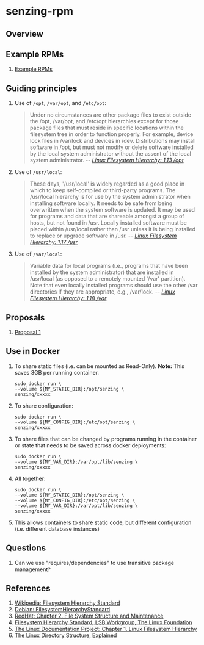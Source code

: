 # senzing-rpm

## Overview

## Example RPMs

1. [Example RPMs](docs/example-rpms)

## Guiding principles

1. Use of `/opt`, `/var/opt`, and `/etc/opt`:
    > Under no circumstances are other package files to exist outside the /opt, /var/opt, and /etc/opt hierarchies except for those package files that must reside in specific locations within the filesystem tree in order to function properly. For example, device lock files in /var/lock and devices in /dev. Distributions may install software in /opt, but must not modify or delete software installed by the local system administrator without the assent of the local system administrator.
    > -- *[Linux Filesystem Hierarchy: 1.13 /opt](https://www.tldp.org/LDP/Linux-Filesystem-Hierarchy/html/opt.html)*
1. Use of `/usr/local`:
    > These days, '/usr/local' is widely regarded as a good place in which to keep self-compiled or third-party programs. The /usr/local hierarchy is for use by the system administrator when installing software locally. It needs to be safe from being overwritten when the system software is updated. It may be used for programs and data that are shareable amongst a group of hosts, but not found in /usr. Locally installed software must be placed within /usr/local rather than /usr unless it is being installed to replace or upgrade software in /usr.
    > -- *[Linux Filesystem Hierarchy:  1.17 /usr](https://www.tldp.org/LDP/Linux-Filesystem-Hierarchy/html/usr.html)*
1. Use of `/var/local`:
    > Variable data for local programs (i.e., programs that have been installed by the system administrator) that are installed in /usr/local (as opposed to a remotely mounted '/var' partition). Note that even locally installed programs should use the other /var directories if they are appropriate, e.g., /var/lock.
    > -- *[Linux Filesystem Hierarchy:  1.18 /var](https://www.tldp.org/LDP/Linux-Filesystem-Hierarchy/html/var.html)*

## Proposals

1. [Proposal 1](docs/proposal-1)

## Use in Docker

1. To share static files (i.e. can be mounted as Read-Only).
   **Note:** This saves 3GB per running container. 

    ```console
    sudo docker run \
    --volume ${MY_STATIC_DIR}:/opt/senzing \
    senzing/xxxxx    
    ```

1. To share configuration:

    ```console
    sudo docker run \
    --volume ${MY_CONFIG_DIR}:/etc/opt/senzing \
    senzing/xxxxx    
    ```

1. To share files that can be changed by programs running in the container
   or state that needs to be saved across docker deployments:

    ```console
    sudo docker run \
    --volume ${MY_VAR_DIR}:/var/opt/lib/senzing \
    senzing/xxxxx    
    ```

1. All together:

    ```console
    sudo docker run \
    --volume ${MY_STATIC_DIR}:/opt/senzing \
    --volume ${MY_CONFIG_DIR}:/etc/opt/senzing \
    --volume ${MY_VAR_DIR}:/var/opt/lib/senzing \
    senzing/xxxxx    
    ```

1. This allows containers to share static code, but different configuration (i.e. different database instances)

## Questions

1. Can we use "requires/dependencies" to use transitive package management?

## References

1. [Wikipedia: Filesystem Hierarchy Standard](https://en.wikipedia.org/wiki/Filesystem_Hierarchy_Standard)
1. [Debian: FilesystemHierarchyStandard](https://wiki.debian.org/FilesystemHierarchyStandard)
1. [RedHat: Chapter 2. File System Structure and Maintenance](https://access.redhat.com/documentation/en-us/red_hat_enterprise_linux/6/html/storage_administration_guide/ch-filesystem)
1. [Filesystem Hierarchy Standard, LSB Workgroup, The Linux Foundation](https://refspecs.linuxfoundation.org/FHS_3.0/fhs-3.0.pdf)
1. [The Linux Documentation Project: Chapter 1. Linux Filesystem Hierarchy](https://www.tldp.org/LDP/Linux-Filesystem-Hierarchy/html/c23.html)
1. [The Linux Directory Structure, Explained](https://www.howtogeek.com/117435/htg-explains-the-linux-directory-structure-explained/)
